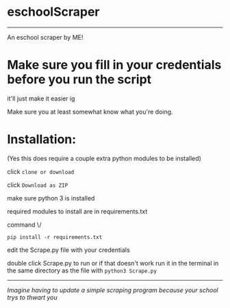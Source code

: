 # eschoolScraper
--------------------
An eschool scraper by ME!
# Make sure you fill in your credentials before you run the script
it'll just make it easier ig

Make sure you at least somewhat know what you're doing.


# Installation:
(Yes this does require a couple extra python modules to be installed)

click `clone or download` 

click `Download as ZIP` 

make sure python 3 is installed 

required modules to install are in requirements.txt

command \\/
```
pip install -r requirements.txt
```

edit the Scrape.py file with your credentials

double click Scrape.py to run or if that doesn't work run it in the terminal in the same directory as the file with `python3 Scrape.py`

-------------

*Imagine having to update a simple scraping program because your school trys to thwart you*
